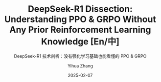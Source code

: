 ---
layout:     post_lang
title:      "DeepSeek-R1 Dissection: Understanding PPO & GRPO Without Any Prior Reinforcement Learning Knowledge [En/中]"
subtitle:   "DeepSeek-R1 技术剖析：没有强化学习基础也能看懂的 PPO & GRPO"
date:       2025-02-07
author:     "Yihua Zhang"
header-img: "img/in-post/2025-02-07-grpo/bg.jpg"
catalog: true
tags:
   - Trustworthy AI
   - Reinforcement Learning
   - DeepSeek-R1

content_en: "posts/2025-02-07-grpo_en.md"
content_zh: "posts/2025-02-07-grpo_zh.md"
---